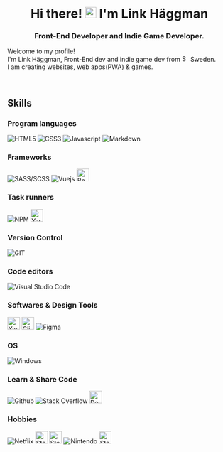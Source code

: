<div align="center">
	<h1>
		Hi there! <img src="https://media.giphy.com/media/hvRJCLFzcasrR4ia7z/giphy.gif" width="25px"> I'm Link Häggman
	</h1>
	<h3>
		Front-End Developer and Indie Game Developer.
	</h3>
</div>


<div id="description">
	<div>
		<p>
			Welcome to my profile!
			<br>
			I'm Link Häggman, Front-End dev and indie game dev from <img src="https://image.flaticon.com/icons/png/512/323/323364.png" alt="Sweden" width="15px"> Sweden.
			<br>
			I am creating websites, web apps(PWA) & games.
		</p>
    	<br>
	</div>
</div>


<div id="skills">
	<h2>
		Skills
	</h2>
	<h3>
		Program languages
	</h3>
	<p>
		<img src="https://img.shields.io/badge/-HTML5-E34F26?style=for-the-badge&logo=html5&logoColor=white" alt="HTML5" />
		<img src="https://img.shields.io/badge/-Css3-2173F6?style=for-the-badge&logo=css3&logoColor=white" alt="CSS3" />
		<img src="https://img.shields.io/badge/-Javascript-F7DF1E?style=for-the-badge&logo=javascript&logoColor=black" alt="Javascript" />
		<img src="https://img.shields.io/badge/-Markdown-000000?style=for-the-badge&logo=Markdown&logoColor=white" alt="Markdown" />
	</p>
</div>

<div id="skills">
	<h3>
		Frameworks
	</h3>
	<p>
				<img src="https://img.shields.io/badge/-SASS/SCSS-CC6699?style=for-the-badge&logo=sass&logoColor=white" alt="SASS/SCSS" />
				<img src="https://img.shields.io/badge/-Vue-3FB280?style=for-the-badge&logo=Vue.js&logoColor=white" alt="Vuejs" />
		   <img src="https://raw.githubusercontent.com/Link0v0/Link0v0/a76d315cb69f175030cdc2876dc808a0d684782e/BS.svg" height="28" alt="Bootstrap" />
	</p>
</div>


<div id="task-runners">
	<h3>
		Task runners
	</h3>
	<p>
		<img src="https://img.shields.io/badge/-NPM-CB3837?style=for-the-badge&logo=npm&logoColor=white" alt="NPM" />
		   <img src="https://raw.githubusercontent.com/Link0v0/Link0v0/6e25b3d39d2736fcfd6ee08ae0e728a2637c55cf/Yarn.svg" height="28" alt="Yarn" />
	</p>
</div>


<div id="version-control">
	<h3>
		Version Control
	</h3>
	<p>
		<img src="https://img.shields.io/badge/-Git-F14E32?style=for-the-badge&logo=git&logoColor=white" alt="GIT" />
	</p>
</div>


<div id="editors">
	<h3>
		Code editors
	</h3>
	<p>
		<img src="https://img.shields.io/badge/-Visual Studio Code-005BA4?style=for-the-badge&logo=Visual+Studio+Code&logoColor=white" alt="Visual Studio Code" />
	</p>
</div>


<div id="tools">
	<h3>
		Softwares & Design Tools
	</h3>
	<p>
		<img src="https://raw.githubusercontent.com/Link0v0/Link0v0/bdcc9c487fc521480326ebf66fca1b995d1a5a0c/AF.svg" height="28" alt="Yarn" />
		<img src="https://raw.githubusercontent.com/Link0v0/Link0v0/89dda77ddd1828fb9047ec48b2807823782b1009/CSP.svg" height="28" alt="Clip Studio Paint" />
			<img src="https://img.shields.io/badge/-Figma-F24E1D?&style=for-the-badge&logo=Figma&logoColor=white" alt="Figma" />
	</p>
</div>


<div id="operating-system">
	<h3>
		OS
	</h3>
	<p>
		<img src="https://img.shields.io/badge/-Windows-0078D6?style=for-the-badge&logo=Windows&logoColor=white" alt="Windows" />
	</p>
</div>


<div id="learn-share-code">
	<h3>
		Learn & Share Code
	</h3>
	<p>
			<img src="https://img.shields.io/badge/-Github-181717?style=for-the-badge&logo=Github&logoColor=white" alt="Github" />
			<img src="https://img.shields.io/badge/-Stack Overflow-FE7A16?style=for-the-badge&logo=Stackoverflow&logoColor=white" alt="Stack Overflow" />
			<img src="https://raw.githubusercontent.com/Link0v0/Link0v0/2b05f7ec57d7445bc49718f33630c9041352dd1c/Dev.svg" height="28" alt="Dev" />
	</p>
</div>


<div id="hobbies">
	<h3>
		Hobbies
	</h3>
	<p>
		<img src="https://img.shields.io/badge/-Netflix-E50914?&style=for-the-badge&logo=netflix&logoColor=white" alt="Netflix" />
				<img src="https://raw.githubusercontent.com/Link0v0/Link0v0/80d765e42e592bdfbac3fd0947125dacea38547c/CR.svg" height="28" alt="Steam" />
		<img src="https://raw.githubusercontent.com/Link0v0/Link0v0/f7797e36867bc9b9859b7b9036ad35af09e3ce79/Steam.svg" height="28" alt="Steam" />
		<img src="https://img.shields.io/badge/-Nintendo-E60011?&style=for-the-badge&logo=nintendo&logoColor=white" alt="Nintendo" />
		<img src="https://raw.githubusercontent.com/Link0v0/Link0v0/18611624f375fe40dcee2a2dbae56495445acf70/JF.svg" height="28" alt="Steam" />
	</p>
</div>
